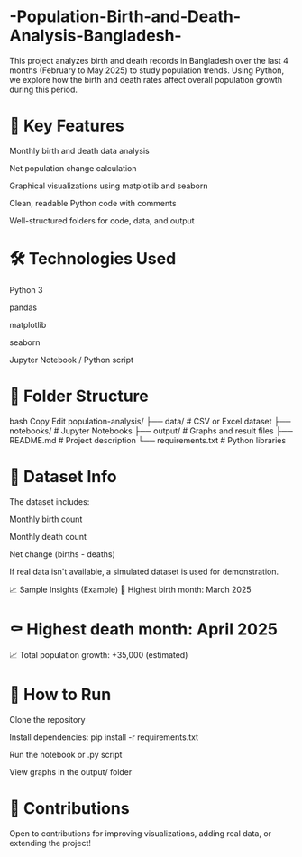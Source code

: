 # -Population-Birth-and-Death-Analysis-Bangladesh-
This project analyzes birth and death records in Bangladesh over the last 4 months (February to May 2025) to study population trends. Using Python, we explore how the birth and death rates affect overall population growth during this period.

# 🎯 Key Features
Monthly birth and death data analysis

Net population change calculation

Graphical visualizations using matplotlib and seaborn

Clean, readable Python code with comments

Well-structured folders for code, data, and output

# 🛠️ Technologies Used
Python 3

pandas

matplotlib

seaborn

Jupyter Notebook / Python script

# 📁 Folder Structure
bash
Copy
Edit
population-analysis/
├── data/                # CSV or Excel dataset
├── notebooks/           # Jupyter Notebooks
├── output/              # Graphs and result files
├── README.md            # Project description
└── requirements.txt     # Python libraries
# 📌 Dataset Info
The dataset includes:

Monthly birth count

Monthly death count

Net change (births - deaths)

If real data isn't available, a simulated dataset is used for demonstration.

📈 Sample Insights (Example)
📅 Highest birth month: March 2025

# ⚰️ Highest death month: April 2025

📈 Total population growth: +35,000 (estimated)

# 🚀 How to Run
Clone the repository

Install dependencies: pip install -r requirements.txt

Run the notebook or .py script

View graphs in the output/ folder

# 🤝 Contributions
Open to contributions for improving visualizations, adding real data, or extending the project!
